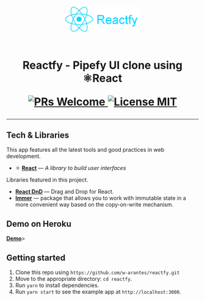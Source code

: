 
<h1 align="center">
<br>
  <img src="src/assets/images/reactfy_logo.png" alt="" width="200" width="200">
<br>
<br>

<p align="center">Reactfy - Pipefy UI clone using ⚛React </p>


<p align="center">
  <a href="http://makeapullrequest.com">
    <img src="https://img.shields.io/badge/PRs-welcome-brightgreen.svg?style=flat-square" alt="PRs Welcome">
  </a>
  <a href="https://opensource.org/licenses/MIT">
    <img src="https://img.shields.io/badge/license-MIT-blue.svg?style=flat-square" alt="License MIT">
  </a>
</p>

<hr />

## **Tech & Libraries**

This app features all the latest tools and good practices in web development.

- ⚛ [**React**](https://pt-br.reactjs.org/) — *A library to build user interfaces*

Libraries featured in this project.

- [**React DnD**](https://expressjs.com/pt-br/) — Drag and Drop for React.
- [**Immer**](https://react-dnd.github.io/react-dnd/about) — package that allows you to work with immutable state in a more convenient way based on the copy-on-write mechanism.

## Demo on  Heroku

[**Demo**](https://reactfy-web.herokuapp.com/)>


## Getting started

1. Clone this repo using `https://github.com/w-arantes/reactfy.git`
2. Move to the appropriate directory: `cd reactfy`.<br />
3. Run `yarn` to install dependencies.<br />
4. Run `yarn start` to see the example app at `http://localhost:3000`.

